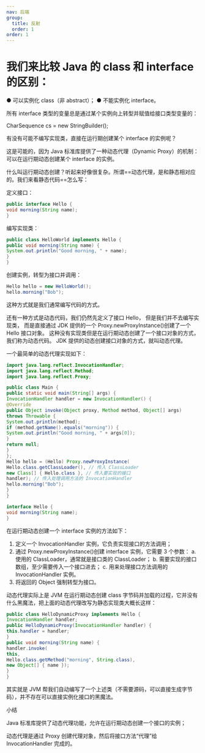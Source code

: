 ```yaml
---
nav: 后端
group:
  title: 反射
  order: 1
order: 1
---
```


# 我们来比较 Java 的 class 和 interface 的区别：

● 可以实例化 class（非 abstract）；
● 不能实例化 interface。

所有 interface 类型的变量总是通过某个实例向上转型并赋值给接口类型变量的：

CharSequence cs = new StringBuilder();

有没有可能不编写实现类，直接在运行期创建某个 interface 的实例呢？

这是可能的，因为 Java 标准库提供了一种动态代理（Dynamic Proxy）的机制：可以在运行期动态创建某个 interface 的实例。

什么叫运行期动态创建？听起来好像很复杂。所谓==动态代理，是和静态相对应的。我们来看静态代码==怎么写：

定义接口：

```java | pure
public interface Hello {
void morning(String name);
}
```

编写实现类：

```java | pure
public class HelloWorld implements Hello {
public void morning(String name) {
System.out.println("Good morning, " + name);
}
}
```

创建实例，转型为接口并调用：

```java | pure
Hello hello = new HelloWorld();
hello.morning("Bob");
```

这种方式就是我们通常编写代码的方式。

还有一种方式是动态代码，我们仍然先定义了接口 Hello，
但是我们并不去编写实现类，
而是直接通过 JDK 提供的一个 Proxy.newProxyInstance()创建了一个 Hello 接口对象。
这种没有实现类但是在运行期动态创建了一个接口对象的方式，我们称为动态代码。
JDK 提供的动态创建接口对象的方式，就叫动态代理。

一个最简单的动态代理实现如下：

```java | pure
import java.lang.reflect.InvocationHandler;
import java.lang.reflect.Method;
import java.lang.reflect.Proxy;

public class Main {
public static void main(String[] args) {
InvocationHandler handler = new InvocationHandler() {
@Override
public Object invoke(Object proxy, Method method, Object[] args)
throws Throwable {
System.out.println(method);
if (method.getName().equals("morning")) {
System.out.println("Good morning, " + args[0]);
}
return null;
}
};
Hello hello = (Hello) Proxy.newProxyInstance(
Hello.class.getClassLoader(), // 传入 ClassLoader
new Class[] { Hello.class }, // 传入要实现的接口
handler); // 传入处理调用方法的 InvocationHandler
hello.morning("Bob");
}
}

interface Hello {
void morning(String name);
}
```

在运行期动态创建一个 interface 实例的方法如下：

1. 定义一个 InvocationHandler 实例，它负责实现接口的方法调用；
2. 通过 Proxy.newProxyInstance()创建 interface 实例，它需要 3 个参数：
   a. 使用的 ClassLoader，通常就是接口类的 ClassLoader；
   b. 需要实现的接口数组，至少需要传入一个接口进去；
   c. 用来处理接口方法调用的 InvocationHandler 实例。
3. 将返回的 Object 强制转型为接口。

动态代理实际上是 JVM 在运行期动态创建 class 字节码并加载的过程，它并没有什么黑魔法，把上面的动态代理改写为静态实现类大概长这样：

```java | pure
public class HelloDynamicProxy implements Hello {
InvocationHandler handler;
public HelloDynamicProxy(InvocationHandler handler) {
this.handler = handler;
}
public void morning(String name) {
handler.invoke(
this,
Hello.class.getMethod("morning", String.class),
new Object[] { name });
}
}
```

其实就是 JVM 帮我们自动编写了一个上述类（不需要源码，可以直接生成字节码），并不存在可以直接实例化接口的黑魔法。

小结

Java 标准库提供了动态代理功能，允许在运行期动态创建一个接口的实例；

动态代理是通过 Proxy 创建代理对象，然后将接口方法“代理”给 InvocationHandler 完成的。
